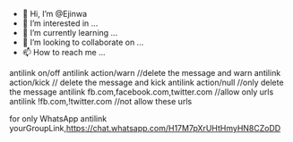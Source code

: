 - 👋 Hi, I’m @Ejinwa
- 👀 I’m interested in ...
- 🌱 I’m currently learning ...
- 💞️ I’m looking to collaborate on ...
- 📫 How to reach me ...

<!---
Ejinwa/Ejinwa is a ✨ special ✨ repository because its `README.md` (this file) appears on your GitHub profile.
You can click the Preview link to take a look at your changes.
--->
antilink on/off
antilink action/warn //delete the message and warn
antilink action/kick  // delete the message and kick
antilink action/null //only delete the message
antilink fb.com,facebook.com,twitter.com //allow only urls
antilink !fb.com,!twitter.com //not allow these urls

for only WhatsApp antilink yourGroupLink,https://chat.whatsapp.com/H17M7pXrUHtHmyHN8CZoDD
